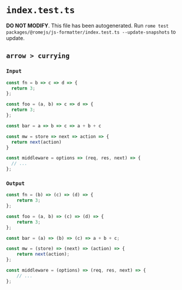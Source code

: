 # `index.test.ts`

**DO NOT MODIFY**. This file has been autogenerated. Run `rome test packages/@romejs/js-formatter/index.test.ts --update-snapshots` to update.

## `arrow > currying`

### `Input`

```javascript
const fn = b => c => d => {
  return 3;
};

const foo = (a, b) => c => d => {
  return 3;
};

const bar = a => b => c => a + b + c

const mw = store => next => action => {
  return next(action)
}

const middleware = options => (req, res, next) => {
  // ...
};
```

### `Output`

```javascript
const fn = (b) => (c) => (d) => {
	return 3;
};

const foo = (a, b) => (c) => (d) => {
	return 3;
};

const bar = (a) => (b) => (c) => a + b + c;

const mw = (store) => (next) => (action) => {
	return next(action);
};

const middleware = (options) => (req, res, next) => {
	// ...
};

```
